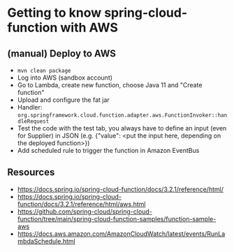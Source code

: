 # Getting to know spring-cloud-function with AWS

## (manual) Deploy to AWS

* `mvn clean package`
* Log into AWS (sandbox account)
* Go to Lambda, create new function, choose Java 11 and "Create function"
* Upload and configure the fat jar
* Handler: `org.springframework.cloud.function.adapter.aws.FunctionInvoker::handleRequest`
* Test the code with the test tab, you always have to define an input (even for Supplier) in JSON (e.g. {"value": <put the input here, depending on the deployed function>})
* Add scheduled rule to trigger the function in Amazon EventBus

## Resources
* https://docs.spring.io/spring-cloud-function/docs/3.2.1/reference/html/
* https://docs.spring.io/spring-cloud-function/docs/3.2.1/reference/html/aws.html
* https://github.com/spring-cloud/spring-cloud-function/tree/main/spring-cloud-function-samples/function-sample-aws
* https://docs.aws.amazon.com/AmazonCloudWatch/latest/events/RunLambdaSchedule.html
